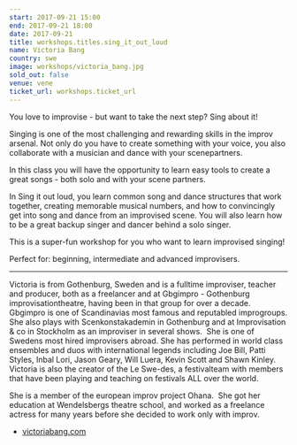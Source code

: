 ```yaml
---
start: 2017-09-21 15:00
end: 2017-09-21 18:00
date: 2017-09-21
title: workshops.titles.sing_it_out_loud
name: Victoria Bang
country: swe
image: workshops/victoria_bang.jpg
sold_out: false
venue: vene
ticket_url: workshops.ticket_url
---
```


You love to improvise - but want to take the next step? Sing about it!

Singing is one of the most challenging and rewarding skills in the improv arsenal.
Not only do you have to create something with your voice, you also collaborate with
a musician and dance with your scenepartners.

In this class you will have the opportunity to learn easy tools to create
a great songs - both solo and with your scene partners.

In Sing it out loud, you learn common song and dance structures that work
together, creating memorable musical numbers, and how to convincingly
get into song and dance from an improvised scene. You will also learn how
to be a great backup singer and dancer behind a solo singer.

This is a super-fun workshop for you who want to learn improvised singing!

Perfect for: beginning, intermediate and advanced improvisers.

---

Victoria is from Gothenburg, Sweden and is a fulltime improviser, teacher
and producer, both as a freelancer and at Gbgimpro - Gothenburg improvisationtheatre,
having been in that group for over a decade. Gbgimpro is one of Scandinavias most
famous and reputabled improgroups.​ She also plays with Scenkonstakademin in Gothenburg
and at Improvisation & co in Stockholm as an improviser in several shows.
​​
She is one of Swedens most hired improvisers abroad. She has performed in world
class ensembles and duos with international legends including Joe Bill, Patti Styles,
Inbal Lori, Jason Geary, Will Luera, Kevin Scott and Shawn Kinley. Victoria is also
the creator of the Le Swe-des, a festivalteam with members  that have been playing
and teaching on festivals ALL over the world.
 
She is a member of the european improv project Ohana.
​
She got her education at Wendelsbergs theatre school, and worked as a freelance actress
for many years before she decided to work only with improv.
​
- [​victoriabang.com](http://​www.victoriabang.com) 
